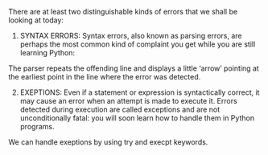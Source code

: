 There are at least two distinguishable kinds of errors that we shall be looking at today:
1. SYNTAX ERRORS: Syntax errors, also known as parsing errors, are perhaps the most common kind of complaint you get while you are still learning Python:

The parser repeats the offending line and displays a little ‘arrow’ pointing at the earliest point in the line where the error was detected.

2. EXEPTIONS: Even if a statement or expression is syntactically correct, it may cause an error when an attempt is made to execute it. Errors detected during execution are called exceptions and are not unconditionally fatal: you will soon learn how to handle them in Python programs.

We can handle exeptions by using try and execpt keywords.
